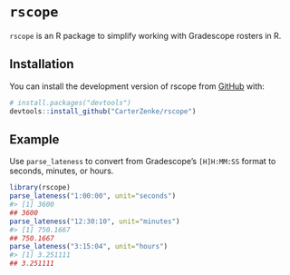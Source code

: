 
<!-- README.md is generated from README.Rmd. Please edit that file -->

# `rscope`

<!-- badges: start -->
<!-- badges: end -->

`rscope` is an R package to simplify working with Gradescope rosters in
R.

## Installation

You can install the development version of rscope from
[GitHub](https://github.com/) with:

``` r
# install.packages("devtools")
devtools::install_github("CarterZenke/rscope")
```

## Example

Use `parse_lateness` to convert from Gradescope’s `[H]H:MM:SS` format to
seconds, minutes, or hours.

``` r
library(rscope)
parse_lateness("1:00:00", unit="seconds")
#> [1] 3600
## 3600
parse_lateness("12:30:10", unit="minutes")
#> [1] 750.1667
## 750.1667
parse_lateness("3:15:04", unit="hours")
#> [1] 3.251111
## 3.251111
```
